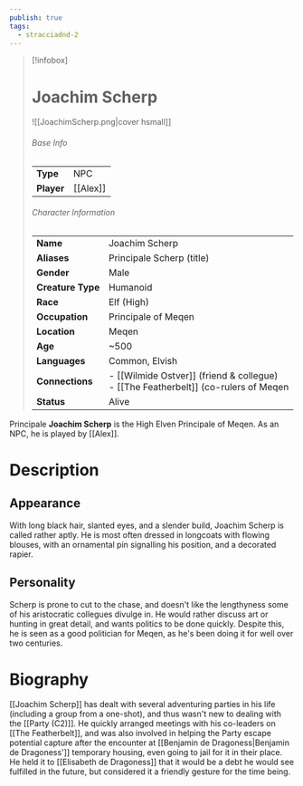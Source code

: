 ```yaml
---
publish: true
tags:
  - stracciadnd-2
---
```

> [!infobox]  
> # Joachim Scherp
> ![[JoachimScherp.png|cover hsmall]]  
> ###### Base Info
> | | |  
> |---|---|  
> | **Type** | NPC |
> | **Player** | [[Alex]] |
> ###### Character Information  
> | | |  
> |---|---|  
> | **Name** | Joachim Scherp |
> | **Aliases** | Principale Scherp (title) |
> | **Gender** | Male | 
> | **Creature Type** | Humanoid |
> | **Race** | Elf (High) |  
> | **Occupation** | Principale of Meqen |  
> | **Location** | Meqen |
> | **Age** | ~500 |
> | **Languages** | Common, Elvish |  
> | **Connections** | - [[Wilmide Ostver]] (friend & collegue) <br>- [[The Featherbelt]] (co-rulers of Meqen |
> | **Status** | Alive |

Principale **Joachim Scherp** is the High Elven Principale of Meqen. As an NPC, he is played by [[Alex]].
# Description
## Appearance
With long black hair, slanted eyes, and a slender build, Joachim Scherp is called rather aptly. He is most often dressed in longcoats with flowing blouses, with an ornamental pin signalling his position, and a decorated rapier.
## Personality
Scherp is prone to cut to the chase, and doesn't like the lengthyness some of his aristocratic collegues divulge in. He would rather discuss art or hunting in great detail, and wants politics to be done quickly. Despite this, he is seen as a good politician for Meqen, as he's been doing it for well over two centuries.
# Biography
[[Joachim Scherp]] has dealt with several adventuring parties in his life (including a group from a one-shot), and thus wasn't new to dealing with the [[Party (C2)]]. He quickly arranged meetings with his co-leaders on [[The Featherbelt]], and was also involved in helping the Party escape potential capture after the encounter at [[Benjamin de Dragoness|Benjamin de Dragoness']] temporary housing, even going to jail for it in their place. He held it to [[Elisabeth de Dragoness]] that it would be a debt he would see fulfilled in the future, but considered it a friendly gesture for the time being.